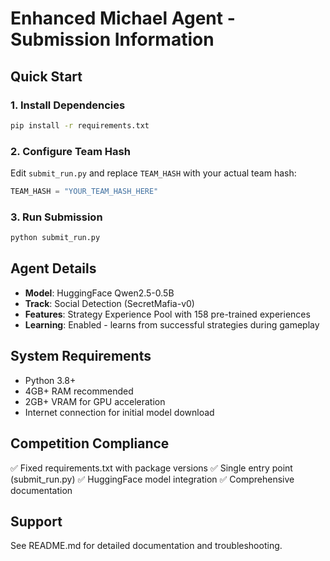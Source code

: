 # Enhanced Michael Agent - Submission Information

## Quick Start

### 1. Install Dependencies
```bash
pip install -r requirements.txt
```

### 2. Configure Team Hash
Edit `submit_run.py` and replace `TEAM_HASH` with your actual team hash:
```python
TEAM_HASH = "YOUR_TEAM_HASH_HERE"
```

### 3. Run Submission
```bash
python submit_run.py
```

## Agent Details

- **Model**: HuggingFace Qwen2.5-0.5B
- **Track**: Social Detection (SecretMafia-v0)
- **Features**: Strategy Experience Pool with 158 pre-trained experiences
- **Learning**: Enabled - learns from successful strategies during gameplay

## System Requirements

- Python 3.8+
- 4GB+ RAM recommended
- 2GB+ VRAM for GPU acceleration
- Internet connection for initial model download

## Competition Compliance

✅ Fixed requirements.txt with package versions
✅ Single entry point (submit_run.py)
✅ HuggingFace model integration
✅ Comprehensive documentation

## Support

See README.md for detailed documentation and troubleshooting.